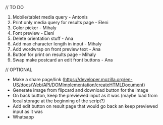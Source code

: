 // TO DO
1. Mobile/tablet media query - Antonis
2. Print only media query for results page - Eleni
3. Color picker - Mihaly
4. Font preview - Eleni
5. Delete orientation stuff - Ana
6. Add max character length in input - Mihaly
7. Add wordwrap on front preview text - Ana
8. Button for print on results page - Mihaly
9. Swap make postcard an edit front buttons - Ana


// OPTIONAL
- Make a share page/link (https://developer.mozilla.org/en-US/docs/Web/API/DOMImplementation/createHTMLDocument)
- Generate image from flipcard and download button for the image
- On back button, keep the previewed input as it was (maybe load from local storage at the beginning of the script?)
- Add edit button on result page that would go back an keep previewed input as it was
- Whatsapp